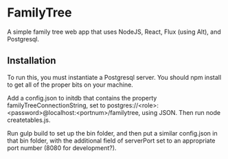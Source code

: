 FamilyTree
===========
A simple family tree web app that uses NodeJS, React, 
Flux (using Alt), and Postgresql.

Installation
----------
To run this, you must instantiate a Postgresql server. You should npm install
to get all of the proper bits on your machine. 

Add a config.json to initdb that contains the property 
familyTreeConnectionString, set to 
postgres://&lt;role&gt;:&lt;password&gt;@localhost:&lt;portnum&gt;/familytree, using JSON. 
Then run node createtables.js.

Run gulp build to set up the bin folder, and then put a similar config.json
in that bin folder, with the additional field of serverPort set to an appropriate 
port number (8080 for development?).

